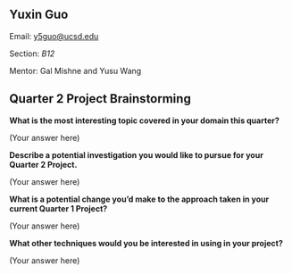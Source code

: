 ## Yuxin Guo
Email: [y5guo@ucsd.edu](mailto:y5guo@ucsd.edu)

Section: *B12*

Mentor: Gal Mishne and Yusu Wang


## Quarter 2 Project Brainstorming

**What is the most interesting topic covered in your domain this quarter?**

(Your answer here)

**Describe a potential investigation you would like to pursue for your Quarter 2 Project.**

(Your answer here)

**What is a potential change you’d make to the approach taken in your current Quarter 1 Project?**

(Your answer here)

**What other techniques would you be interested in using in your project?**

(Your answer here)

